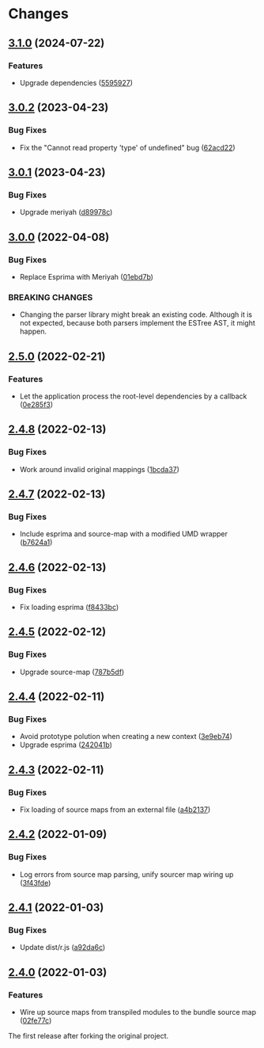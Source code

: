 # Changes

## [3.1.0](https://github.com/prantlf/r.js/compare/v3.0.2...v3.1.0) (2024-07-22)

### Features

* Upgrade dependencies ([5595927](https://github.com/prantlf/r.js/commit/5595927ac1c0860bb118bb1dc891f3184066bc88))

## [3.0.2](https://github.com/prantlf/r.js/compare/v3.0.1...v3.0.2) (2023-04-23)

### Bug Fixes

* Fix the "Cannot read property 'type' of undefined" bug ([62acd22](https://github.com/prantlf/r.js/commit/62acd22ea159a157eaf02e780f7dc02c6c6aafe6))

## [3.0.1](https://github.com/prantlf/r.js/compare/v3.0.0...v3.0.1) (2023-04-23)

### Bug Fixes

* Upgrade meriyah ([d89978c](https://github.com/prantlf/r.js/commit/d89978c59ccef7d5939822a00b04853cb265a99a))

## [3.0.0](https://github.com/prantlf/r.js/compare/v2.5.0...v3.0.0) (2022-04-08)

### Bug Fixes

* Replace Esprima with Meriyah ([01ebd7b](https://github.com/prantlf/r.js/commit/01ebd7b521f9a03bb736db886c37cbf6f21b2f9c))

### BREAKING CHANGES

* Changing the parser library might break an existing code.
Although it is not expected, because both parsers implement the ESTree AST,
it might happen.

## [2.5.0](https://github.com/prantlf/r.js/compare/v2.4.8...v2.5.0) (2022-02-21)

### Features

* Let the application process the root-level dependencies by a callback ([0e285f3](https://github.com/prantlf/r.js/commit/0e285f3124f60c861c15db1b64922d4d4645be58))

## [2.4.8](https://github.com/prantlf/r.js/compare/v2.4.7...v2.4.8) (2022-02-13)

### Bug Fixes

* Work around invalid original mappings ([1bcda37](https://github.com/prantlf/r.js/commit/1bcda3751103ece36b835a955ca7d3676abf9616))

## [2.4.7](https://github.com/prantlf/r.js/compare/v2.4.6...v2.4.7) (2022-02-13)

### Bug Fixes

* Include esprima and source-map with a modified UMD wrapper ([b7624a1](https://github.com/prantlf/r.js/commit/b7624a1785e7eba4a602ee84fdc33c18b8d2910a))

## [2.4.6](https://github.com/prantlf/r.js/compare/v2.4.5...v2.4.6) (2022-02-13)

### Bug Fixes

* Fix loading esprima ([f8433bc](https://github.com/prantlf/r.js/commit/f8433bc09420d543e013b9922c200747f5d434ab))

## [2.4.5](https://github.com/prantlf/r.js/compare/v2.4.4...v2.4.5) (2022-02-12)

### Bug Fixes

* Upgrade source-map ([787b5df](https://github.com/prantlf/r.js/commit/787b5df0f89ee94ce3d8a2f241af6aebab373a93))

## [2.4.4](https://github.com/prantlf/r.js/compare/v2.4.3...v2.4.4) (2022-02-11)

### Bug Fixes

* Avoid prototype polution when creating a new context ([3e9eb74](https://github.com/prantlf/r.js/commit/3e9eb743f6d8d5c077bef4f24893dd59d8fafe33))
* Upgrade esprima ([242041b](https://github.com/prantlf/r.js/commit/242041b8620a366ca476095ea8b5e8e90891630a))

## [2.4.3](https://github.com/prantlf/r.js/compare/v2.4.2...v2.4.3) (2022-02-11)

### Bug Fixes

* Fix loading of source maps from an external file ([a4b2137](https://github.com/prantlf/r.js/commit/a4b2137aedfd3a164ffac42b8959dbedd972bd93))

## [2.4.2](https://github.com/prantlf/r.js/compare/v2.4.1...v2.4.2) (2022-01-09)

### Bug Fixes

* Log errors from source map parsing, unify sourcer map wiring up ([3f43fde](https://github.com/prantlf/r.js/commit/3f43fde7e4ed3092f8fe6c6ee306a6cf22bee7ed))

## [2.4.1](https://github.com/prantlf/r.js/compare/v2.4.0...v2.4.1) (2022-01-03)

### Bug Fixes

* Update dist/r.js ([a92da6c](https://github.com/prantlf/r.js/commit/a92da6c61cfe24b47a25420e3df9fea069161472))

## [2.4.0](https://github.com/prantlf/r.js/compare/2.3.6...v2.4.0) (2022-01-03)

### Features

* Wire up source maps from transpiled modules to the bundle source map ([02fe77c](https://github.com/prantlf/r.js/commit/02fe77cd43eb1816205d395a9a5b25225ae8a844))

The first release after forking the original project.
